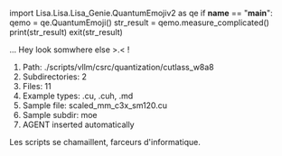 
import Lisa.Lisa.Lisa_Genie.QuantumEmojiv2 as qe
if __name__ == "__main__":
  qemo = qe.QuantumEmoji()
  str_result = qemo.measure_complicated()
  print(str_result)
  exit(str_result)

... Hey look somwhere else >.< !

1. Path: ./scripts/vllm/csrc/quantization/cutlass_w8a8
2. Subdirectories: 2
3. Files: 11
4. Example types: .cu, .cuh, .md
5. Sample file: scaled_mm_c3x_sm120.cu
6. Sample subdir: moe
7. AGENT inserted automatically

Les scripts se chamaillent, farceurs d'informatique.
